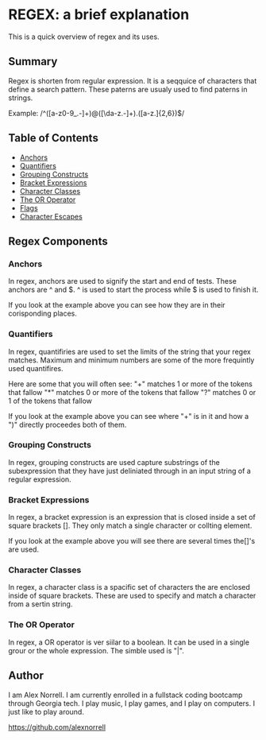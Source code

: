 # REGEX: a brief explanation

This is a quick overview of regex and its uses.

## Summary

Regex is shorten from regular expression. It is a seqquice of characters that define a search pattern. These paterns are usualy used to find paterns in strings. 

Example: /^([a-z0-9_\.-]+)@([\da-z\.-]+)\.([a-z\.]{2,6})$/

## Table of Contents

- [Anchors](#anchors)
- [Quantifiers](#quantifiers)
- [Grouping Constructs](#grouping-constructs)
- [Bracket Expressions](#bracket-expressions)
- [Character Classes](#character-classes)
- [The OR Operator](#the-or-operator)
- [Flags](#flags)
- [Character Escapes](#character-escapes)

## Regex Components

### Anchors


In regex, anchors are used to signify the start and end of tests. These anchors are ^ and $. ^ is used to start the process while $ is used to finish it. 

If you look at the example above you can see how they are in their corisponding places.


### Quantifiers


In regex, quantifiries are used to set the limits of the string that your regex matches. Maximum and minimum numbers are some of the more frequintly used quantifires. 

Here are some that you will often see:
"+" matches 1 or more of the tokens that fallow
"*" matches 0 or more of the tokens that fallow
"?" matches 0 or 1 of the tokens that fallow

If you look at the example above you can see where "+" is in it and how a ")" directly proceedes both of them.


### Grouping Constructs


In regex, grouping constructs are used capture substrings of the subexpression that they have just deliniated through in an input string of a regular expression. 


### Bracket Expressions


In regex, a bracket expression is an expression that is closed inside a set of square brackets []. They only match a single character or collting element. 

If you look at the example above you will see there are several times the[]'s are used. 


### Character Classes


In regex, a character class is a spacific set of characters the are enclosed inside of square brackets. These are used to specify and match a character from a sertin string. 


### The OR Operator


In regex, a OR operator is ver siilar to a boolean. It can be used in a single grour or the whole expression. The simble used is "|". 


## Author

I am Alex Norrell. I am currently enrolled in a fullstack coding bootcamp through Georgia tech. I play music, I play games, and I play on computers. I just like to play around. 

https://github.com/alexnorrell